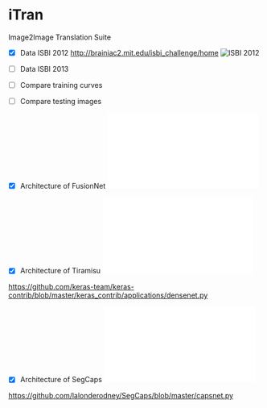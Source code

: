 # iTran
Image2Image Translation Suite
- [x] Data ISBI 2012 http://brainiac2.mit.edu/isbi_challenge/home 
![ISBI 2012](http://brainiac2.mit.edu/isbi_challenge/sites/default/files/Challenge-ISBI-2012-sample-image.png)

- [ ] Data ISBI 2013

- [ ] Compare training curves     
- [ ] Compare testing images
- [x] Architecture of FusionNet ![FusionNet](Architecture_FusionNet.pdf)

- [x] Architecture of Tiramisu ![Tiramisu](Architecture_Tiramisu.pdf)

https://github.com/keras-team/keras-contrib/blob/master/keras_contrib/applications/densenet.py

- [x] Architecture of SegCaps ![SegCaps](Architecture_SegCaps.pdf)

https://github.com/lalonderodney/SegCaps/blob/master/capsnet.py 


